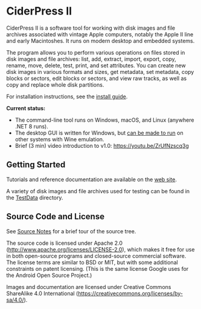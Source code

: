 # CiderPress II #

CiderPress II is a software tool for working with disk images and file archives associated
with vintage Apple computers, notably the Apple II line and early Macintoshes.  It runs on
modern desktop and embedded systems.

The program allows you to perform various operations on files stored in disk images and file
archives: list, add, extract, import, export, copy, rename, move, delete, test, print, and
set attributes.  You can create new disk images in various formats and sizes, get metadata,
set metadata, copy blocks or sectors, edit blocks or sectors, and view raw tracks, as well
as copy and replace whole disk partitions.

For installation instructions, see the [install guide](Install.md).

**Current status:**
 - The command-line tool runs on Windows, macOS, and Linux (anywhere .NET 8 runs).
 - The desktop GUI is written for Windows, but [can be made to run](WineNotes.md) on other
   systems with Wine emulation.
 - Brief (3 min) video introduction to v1.0: https://youtu.be/ZrUfNzscq3g

## Getting Started ##

Tutorials and reference documentation are available on the
[web site](https://ciderpress2.com/).

A variety of disk images and file archives used for testing can be found in the
[TestData](TestData) directory.

## Source Code and License ##

See [Source Notes](SourceNotes.md) for a brief tour of the source tree.

The source code is licensed under Apache 2.0
(http://www.apache.org/licenses/LICENSE-2.0), which makes it free for use in
both open-source programs and closed-source commercial software.  The license
terms are similar to BSD or MIT, but with some additional constraints on
patent licensing.  (This is the same license Google uses for the Android
Open Source Project.)

Images and documentation are licensed under Creative Commons ShareAlike 4.0 International
(https://creativecommons.org/licenses/by-sa/4.0/).
